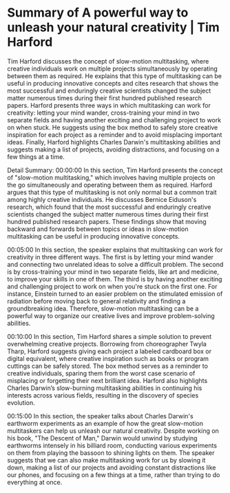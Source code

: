 # Summary of A powerful way to unleash your natural creativity | Tim Harford

Tim Harford discusses the concept of slow-motion multitasking, where creative individuals work on multiple projects simultaneously by operating between them as required. He explains that this type of multitasking can be useful in producing innovative concepts and cites research that shows the most successful and enduringly creative scientists changed the subject matter numerous times during their first hundred published research papers. Harford presents three ways in which multitasking can work for creativity: letting your mind wander, cross-training your mind in two separate fields and having another exciting and challenging project to work on when stuck. He suggests using the box method to safely store creative inspiration for each project as a reminder and to avoid misplacing important ideas. Finally, Harford highlights Charles Darwin's multitasking abilities and suggests making a list of projects, avoiding distractions, and focusing on a few things at a time.

Detail Summary: 
00:00:00
In this section, Tim Harford presents the concept of "slow-motion multitasking," which involves having multiple projects on the go simultaneously and operating between them as required. Harford argues that this type of multitasking is not only normal but a common trait among highly creative individuals. He discusses Bernice Eiduson's research, which found that the most successful and enduringly creative scientists changed the subject matter numerous times during their first hundred published research papers. These findings show that moving backward and forwards between topics or ideas in slow-motion multitasking can be useful in producing innovative concepts.

00:05:00
In this section, the speaker explains that multitasking can work for creativity in three different ways. The first is by letting your mind wander and connecting two unrelated ideas to solve a difficult problem. The second is by cross-training your mind in two separate fields, like art and medicine, to improve your skills in one of them. The third is by having another exciting and challenging project to work on when you're stuck on the first one. For instance, Einstein turned to an easier problem on the stimulated emission of radiation before moving back to general relativity and finding a groundbreaking idea. Therefore, slow-motion multitasking can be a powerful way to organize our creative lives and improve problem-solving abilities.

00:10:00
In this section, Tim Harford shares a simple solution to prevent overwhelming creative projects. Borrowing from choreographer Twyla Tharp, Harford suggests giving each project a labeled cardboard box or digital equivalent, where creative inspiration such as books or program cuttings can be safely stored. The box method serves as a reminder to creative individuals, sparing them from the worst case scenario of misplacing or forgetting their next brilliant idea. Harford also highlights Charles Darwin’s slow-burning multitasking abilities in continuing his interests across various fields, resulting in the discovery of species evolution.

00:15:00
In this section, the speaker talks about Charles Darwin's earthworm experiments as an example of how the great slow-motion multitaskers can help us unleash our natural creativity. Despite working on his book, "The Descent of Man," Darwin would unwind by studying earthworms intensely in his billiard room, conducting various experiments on them from playing the bassoon to shining lights on them. The speaker suggests that we can also make multitasking work for us by slowing it down, making a list of our projects and avoiding constant distractions like our phones, and focusing on a few things at a time, rather than trying to do everything at once.

